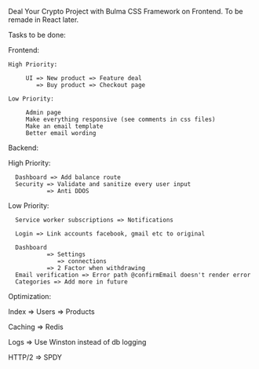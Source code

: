 Deal Your Crypto Project with Bulma CSS Framework on Frontend. To be remade in React later.

Tasks to be done:

Frontend:

    High Priority:

         UI => New product => Feature deal
            => Buy product => Checkout page

    Low Priority:

         Admin page
         Make everything responsive (see comments in css files)
         Make an email template
         Better email wording


Backend:

   High Priority:

      Dashboard => Add balance route
      Security => Validate and sanitize every user input
               => Anti DDOS
      
   Low Priority:

      Service worker subscriptions => Notifications

      Login => Link accounts facebook, gmail etc to original
      
      Dashboard 
               => Settings
                  => connections
               => 2 Factor when withdrawing                      
      Email verification => Error path @confirmEmail doesn't render error
      Categories => Add more in future

Optimization:

   Index => Users
         => Products

   Caching => Redis

   Logs => Use Winston instead of db logging

   HTTP/2 => SPDY